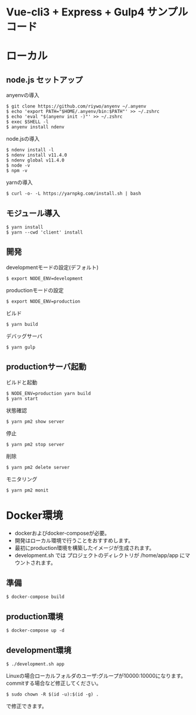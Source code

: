 # Vue-cli3 + Express + Gulp4 サンプルコード

# ローカル

## node.js セットアップ

anyenvの導入

	$ git clone https://github.com/riywo/anyenv ~/.anyenv
	$ echo 'export PATH="$HOME/.anyenv/bin:$PATH"' >> ~/.zshrc
	$ echo 'eval "$(anyenv init -)"' >> ~/.zshrc
	$ exec $SHELL -l
	$ anyenv install ndenv

node.jsの導入

	$ ndenv install -l
	$ ndenv install v11.4.0
	$ ndenv global v11.4.0
	$ node -v
	$ npm -v

yarnの導入

	$ curl -o- -L https://yarnpkg.com/install.sh | bash

## モジュール導入

	$ yarn install
	$ yarn --cwd 'client' install

## 開発

developmentモードの設定(デフォルト)

	$ export NODE_ENV=development

productionモードの設定

	$ export NODE_ENV=production

ビルド

	$ yarn build


デバッグサーバ

	$ yarn gulp

## productionサーバ起動

ビルドと起動

	$ NODE_ENV=production yarn build
	$ yarn start

状態確認

	$ yarn pm2 show server

停止

	$ yarn pm2 stop server

削除

	$ yarn pm2 delete server
	
モニタリング

	$ yarn pm2 monit

# Docker環境

* dockerおよびdocker-composeが必要。
* 開発はローカル環境で行うことをおすすめします。
* 最初にproduction環境を構築したイメージが生成されます。
* development.sh では プロジェクトのディレクトリが /home/app/app にマウントされます。

## 準備

	$ docker-compose build

## production環境

	$ docker-compose up -d

## development環境

	$ ./development.sh app

Linuxの場合ローカルフォルダのユーザ:グループが10000:10000になります。
commitする場合など修正してください。

	$ sudo chown -R $(id -u):$(id -g) .

で修正できます。

